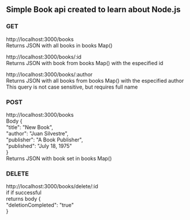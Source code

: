 ## Simple Book api created to learn about Node.js
### GET
http://localhost:3000/books <br />
Returns JSON with all books in books Map() <br />

http://localhost:3000/books/:id <br />
Returns JSON with book from books Map() with the especified id <br />

http://localhost:3000/books/:author <br />
Returns JSON with all books from books Map() with the especified author <br />
This query is not case sensitive, but requires full name <br />

### POST
http://localhost:3000/books <br />
Body { <br />
    "title": "New Book", <br />
    "author": "Juan Silvestre", <br />
    "publisher": "A Book Publisher", <br />
    "published": "July 18, 1975" <br />
} <br />
Returns JSON with book set in books Map() <br />

### DELETE
http://localhost:3000/books/delete/:id <br />
if if successful <br />
returns body { <br />
    "deletionCompleted": "true" <br />
} <br />
